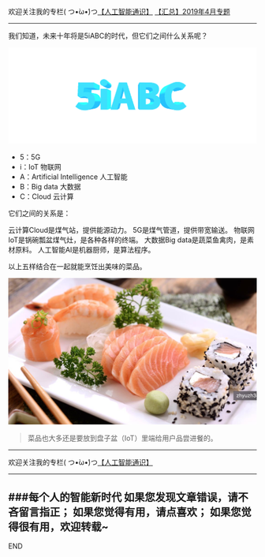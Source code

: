 欢迎关注我的专栏( つ•̀ω•́)つ[【人工智能通识】](https://www.jianshu.com/c/e9a7b7b7024d)
[【汇总】2019年4月专题](https://www.jianshu.com/p/e1afed853866)

---

我们知道，未来十年将是5iABC的时代，但它们之间什么关系呢？

![](imgs/4324074-24b22c23609b31a3.png?imageMogr2/auto-orient/strip%7CimageView2/2/w/1240)

- 5：5G
- i：IoT 物联网
- A：Artificial Intelligence 人工智能
- B：Big data 大数据
- C：Cloud 云计算

它们之间的关系是：

云计算Cloud是煤气站，提供能源动力。
5G是煤气管道，提供带宽输送。
物联网IoT是锅碗瓢盆煤气灶，是各种各样的终端。
大数据Big data是蔬菜鱼禽肉，是素材原料。
人工智能AI是机器厨师，是算法程序。

以上五样结合在一起就能烹饪出美味的菜品。

![](imgs/4324074-e0d53a3da0855124.png?imageMogr2/auto-orient/strip%7CimageView2/2/w/1240)


>菜品也大多还是要放到盘子盆（IoT）里端给用户品尝进餐的。





---
欢迎关注我的专栏( つ•̀ω•́)つ[【人工智能通识】](https://www.jianshu.com/c/e9a7b7b7024d)

---
###每个人的智能新时代
如果您发现文章错误，请不吝留言指正；
如果您觉得有用，请点喜欢；
如果您觉得很有用，欢迎转载~
---
END
